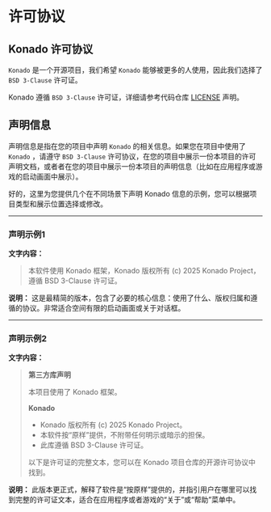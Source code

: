 # 许可协议

## Konado 许可协议

`Konado` 是一个开源项目，我们希望 `Konado` 能够被更多的人使用，因此我们选择了 `BSD 3-Clause` 许可证。

Konado 遵循 `BSD 3-Clause` 许可证，详细请参考代码仓库 [LICENSE](https://gitcode.com/godothub/konado) 声明。

## 声明信息

声明信息是指在您的项目中声明 `Konado` 的相关信息。如果您在项目中使用了 `Konado` ，请遵守 `BSD 3-Clause` 许可协议，在您的项目中展示一份本项目的许可声明文档，或者者在您的项目中展示一份本项目的声明信息（比如在应用程序或游戏的启动画面中展示）。

好的，这里为您提供几个在不同场景下声明 Konado 信息的示例，您可以根据项目类型和展示位置选择或修改。

---

### 声明示例1

**文字内容：**
> 本软件使用 Konado 框架，Konado 版权所有 (c) 2025 Konado Project，遵循 BSD 3-Clause 许可证。

**说明：**
这是最精简的版本，包含了必要的核心信息：使用了什么、版权归属和遵循的协议。非常适合空间有限的启动画面或关于对话框。

---

### 声明示例2

**文字内容：**
> **第三方库声明**
>
> 本项目使用了 Konado 框架。
>
> **Konado**
> - Konado 版权所有 (c) 2025 Konado Project。
> - 本软件按“原样”提供，不附带任何明示或暗示的担保。
> - 此库遵循 BSD 3-Clause 许可证。
>
> 以下是许可证的完整文本，您可以在 Konado 项目仓库的开源许可协议中找到。

**说明：**
此版本更正式，解释了软件是“按原样”提供的，并指引用户在哪里可以找到完整的许可证文本，适合在应用程序或者游戏的“关于”或“帮助”菜单中。


